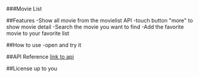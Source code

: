 ###Movie List

##Features
-Show all movie from the movielist API
-touch button "more" to show movie detail
-Search the movie you want to find
-Add the favorite movie to your favorite list

##How to use
-open and try it

##API Reference
[link to api](https://movie-list.alphacamp.io/api/v1/movies/)

##License
up to you